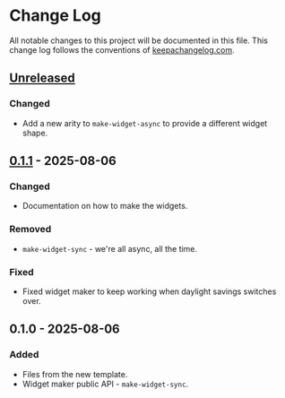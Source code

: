 # Change Log
All notable changes to this project will be documented in this file. This change log follows the conventions of [keepachangelog.com](http://keepachangelog.com/).

## [Unreleased]
### Changed
- Add a new arity to `make-widget-async` to provide a different widget shape.

## [0.1.1] - 2025-08-06
### Changed
- Documentation on how to make the widgets.

### Removed
- `make-widget-sync` - we're all async, all the time.

### Fixed
- Fixed widget maker to keep working when daylight savings switches over.

## 0.1.0 - 2025-08-06
### Added
- Files from the new template.
- Widget maker public API - `make-widget-sync`.

[Unreleased]: https://github.com/your-name/bird-watcher/compare/0.1.1...HEAD
[0.1.1]: https://github.com/your-name/bird-watcher/compare/0.1.0...0.1.1
